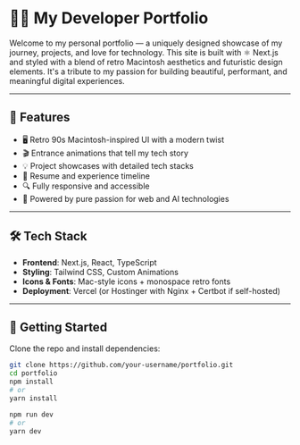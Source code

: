 # 👨‍💻 My Developer Portfolio

Welcome to my personal portfolio — a uniquely designed showcase of my journey, projects, and love for technology. This site is built with ⚛️ Next.js and styled with a blend of retro Macintosh aesthetics and futuristic design elements. It's a tribute to my passion for building beautiful, performant, and meaningful digital experiences.


---

## 🌟 Features

- 🖥️ Retro 90s Macintosh-inspired UI with a modern twist
- 🎬 Entrance animations that tell my tech story
- 💡 Project showcases with detailed tech stacks
- 📜 Resume and experience timeline
- 🔍 Fully responsive and accessible
- 🧠 Powered by pure passion for web and AI technologies

---

## 🛠️ Tech Stack

- **Frontend**: Next.js, React, TypeScript
- **Styling**: Tailwind CSS, Custom Animations
- **Icons & Fonts**: Mac-style icons + monospace retro fonts
- **Deployment**: Vercel (or Hostinger with Nginx + Certbot if self-hosted)

---

## 🚀 Getting Started

Clone the repo and install dependencies:

```bash
git clone https://github.com/your-username/portfolio.git
cd portfolio
npm install
# or
yarn install
```

```bash
npm run dev
# or
yarn dev
```
